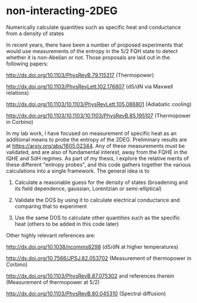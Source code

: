 # non-interacting-2DEG
Numerically calculate quantities such as specific heat and conductance from a density of states

In recent years, there have been a number of proposed experiments that would use measurements of the entropy in the 5/2 FQH state to detect whether it is non-Abelian or not. Those proposals are laid out in the following papers:

http://dx.doi.org/10.1103/PhysRevB.79.115317 (Thermopower)

http://dx.doi.org/10.1103/PhysRevLett.102.176807 (dS/dN via Maxwell relations)

http://dx.doi.org/10.1103/10.1103/PhysRevLett.105.086801 (Adiabatic cooling)

http://dx.doi.org/10.1103/10.1103/10.1103/PhysRevB.85.195107 (Thermopower in Corbino)

In my lab work, I have focused on measurement of specific heat as an additional means to probe the entropy of the 2DEG. Preliminary results are at https://arxiv.org/abs/1605.02344. Any of these measurements must be validated, and are also of fundamental interest, away from the FQHE in the IQHE and SdH regimes. As part of my thesis, I explore the relative merits of these different "entropy probes", and this code gathers together the various calculations into a single framework. The general idea is to

1) Calculate a reasonable guess for the density of states (broadening and its field dependence, gaussian, Lorentzian or semi-elliptical)

2) Validate the DOS by using it to calculate electrical conductance and comparing that to experiment

3) Use the same DOS to calculate other quantities such as the specific heat (others to be added in this code later)

Other highly relevant references are:

http://dx.doi.org/10.1038/ncomms8298 (dS/dN at higher temperatures)

http://dx.doi.org/10.7566/JPSJ.82.053702 (Measurement of thermopower in Corbino)

http://dx.doi.org/10.1103/PhysRevB.87.075302 and references therein (Measurement of thermopower at 5/2)

http://dx.doi.org/10.1103/PhysRevB.80.045310 (Spectral diffusion)

